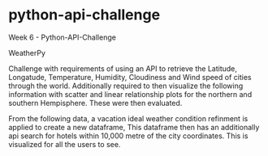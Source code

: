 # python-api-challenge

Week 6 - Python-API-Challenge

WeatherPy

Challenge with requirements of using an API to retrieve the Latitude, Longatude, Temperature, Humidity, Cloudiness and Wind speed of cities through the world.
Additionally required to then visualize the following information with scatter and linear relationship plots for the northern and southern Hempisphere.
These were then evaluated.

From the following data, a vacation ideal weather condition refinment is applied to create a new dataframe,
This dataframe then has an additionally api search for hotels within 10,000 metre of the city coordinates. 
This is visualized for all the users to see.